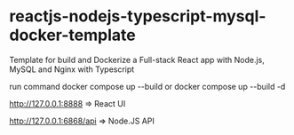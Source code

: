 # reactjs-nodejs-typescript-mysql-docker-template

Template for build and Dockerize a Full-stack React app with Node.js, MySQL and Nginx with Typescript

run command docker compose up --build or docker compose up --build -d

http://127.0.0.1:8888 => React UI

http://127.0.0.1:6868/api => Node.JS API
